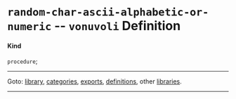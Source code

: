 

<a id='definition__vonuvoli__random-char-ascii-alphabetic-or-numeric'></a>

# `random-char-ascii-alphabetic-or-numeric` -- `vonuvoli` Definition


<a id='definition__vonuvoli__random-char-ascii-alphabetic-or-numeric__kind'></a>

#### Kind

`procedure`;

----

Goto: [library](../../vonuvoli/_index.md#library__vonuvoli), [categories](../../vonuvoli/categories/_index.md#toc__vonuvoli__categories), [exports](../../vonuvoli/exports/_index.md#toc__vonuvoli__exports), [definitions](../../vonuvoli/definitions/_index.md#toc__vonuvoli__definitions), other [libraries](../../_libraries.md#toc__libraries).

----

